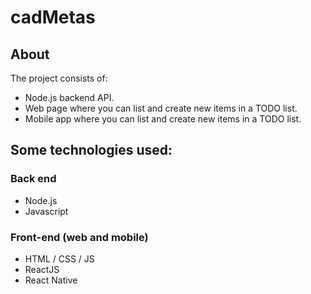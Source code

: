# cadMetas

## About
The project consists of: 
* Node.js backend API.
* Web page where you can list and create new items in a TODO list.
* Mobile app where you can list and create new items in a TODO list.

## Some technologies used:
### Back end
- Node.js
- Javascript

### Front-end (web and mobile)
- HTML / CSS / JS
- ReactJS
- React Native
